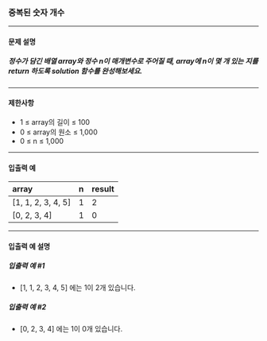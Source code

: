 ### 중복된 숫자 개수

***

#### 문제 설명
##### 정수가 담긴 배열 array와 정수 n이 매개변수로 주어질 때, array에 n이 몇 개 있는 지를 return 하도록 solution 함수를 완성해보세요.

***

#### 제한사항
* 1 ≤ array의 길이 ≤ 100
* 0 ≤ array의 원소 ≤ 1,000
* 0 ≤ n ≤ 1,000

***

#### 입출력 예
array             |	n |result|
|:--              |:--|:--
[1, 1, 2, 3, 4, 5]|	1 |	2    |
[0, 2, 3, 4]      |	1 |	0    |

***

#### 입출력 예 설명
##### 입출력 예 #1
* [1, 1, 2, 3, 4, 5] 에는 1이 2개 있습니다.

##### 입출력 예 #2
* [0, 2, 3, 4] 에는 1이 0개 있습니다.